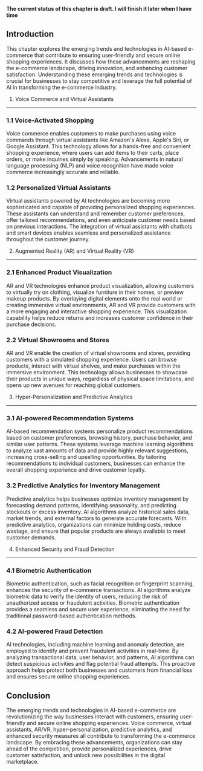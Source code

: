 **The current status of this chapter is draft. I will finish it later when I have time**

Introduction
------------

This chapter explores the emerging trends and technologies in AI-based e-commerce that contribute to ensuring user-friendly and secure online shopping experiences. It discusses how these advancements are reshaping the e-commerce landscape, driving innovation, and enhancing customer satisfaction. Understanding these emerging trends and technologies is crucial for businesses to stay competitive and leverage the full potential of AI in transforming the e-commerce industry.

1. Voice Commerce and Virtual Assistants
----------------------------------------

### 1.1 Voice-Activated Shopping

Voice commerce enables customers to make purchases using voice commands through virtual assistants like Amazon's Alexa, Apple's Siri, or Google Assistant. This technology allows for a hands-free and convenient shopping experience, where users can add items to their carts, place orders, or make inquiries simply by speaking. Advancements in natural language processing (NLP) and voice recognition have made voice commerce increasingly accurate and reliable.

### 1.2 Personalized Virtual Assistants

Virtual assistants powered by AI technologies are becoming more sophisticated and capable of providing personalized shopping experiences. These assistants can understand and remember customer preferences, offer tailored recommendations, and even anticipate customer needs based on previous interactions. The integration of virtual assistants with chatbots and smart devices enables seamless and personalized assistance throughout the customer journey.

2. Augmented Reality (AR) and Virtual Reality (VR)
--------------------------------------------------

### 2.1 Enhanced Product Visualization

AR and VR technologies enhance product visualization, allowing customers to virtually try on clothing, visualize furniture in their homes, or preview makeup products. By overlaying digital elements onto the real world or creating immersive virtual environments, AR and VR provide customers with a more engaging and interactive shopping experience. This visualization capability helps reduce returns and increases customer confidence in their purchase decisions.

### 2.2 Virtual Showrooms and Stores

AR and VR enable the creation of virtual showrooms and stores, providing customers with a simulated shopping experience. Users can browse products, interact with virtual shelves, and make purchases within the immersive environment. This technology allows businesses to showcase their products in unique ways, regardless of physical space limitations, and opens up new avenues for reaching global customers.

3. Hyper-Personalization and Predictive Analytics
-------------------------------------------------

### 3.1 AI-powered Recommendation Systems

AI-based recommendation systems personalize product recommendations based on customer preferences, browsing history, purchase behavior, and similar user patterns. These systems leverage machine learning algorithms to analyze vast amounts of data and provide highly relevant suggestions, increasing cross-selling and upselling opportunities. By tailoring recommendations to individual customers, businesses can enhance the overall shopping experience and drive customer loyalty.

### 3.2 Predictive Analytics for Inventory Management

Predictive analytics helps businesses optimize inventory management by forecasting demand patterns, identifying seasonality, and predicting stockouts or excess inventory. AI algorithms analyze historical sales data, market trends, and external factors to generate accurate forecasts. With predictive analytics, organizations can minimize holding costs, reduce wastage, and ensure that popular products are always available to meet customer demands.

4. Enhanced Security and Fraud Detection
----------------------------------------

### 4.1 Biometric Authentication

Biometric authentication, such as facial recognition or fingerprint scanning, enhances the security of e-commerce transactions. AI algorithms analyze biometric data to verify the identity of users, reducing the risk of unauthorized access or fraudulent activities. Biometric authentication provides a seamless and secure user experience, eliminating the need for traditional password-based authentication methods.

### 4.2 AI-powered Fraud Detection

AI technologies, including machine learning and anomaly detection, are employed to identify and prevent fraudulent activities in real-time. By analyzing transactional data, user behavior, and patterns, AI algorithms can detect suspicious activities and flag potential fraud attempts. This proactive approach helps protect both businesses and customers from financial loss and ensures secure online shopping experiences.

Conclusion
----------

The emerging trends and technologies in AI-based e-commerce are revolutionizing the way businesses interact with customers, ensuring user-friendly and secure online shopping experiences. Voice commerce, virtual assistants, AR/VR, hyper-personalization, predictive analytics, and enhanced security measures all contribute to transforming the e-commerce landscape. By embracing these advancements, organizations can stay ahead of the competition, provide personalized experiences, drive customer satisfaction, and unlock new possibilities in the digital marketplace.
